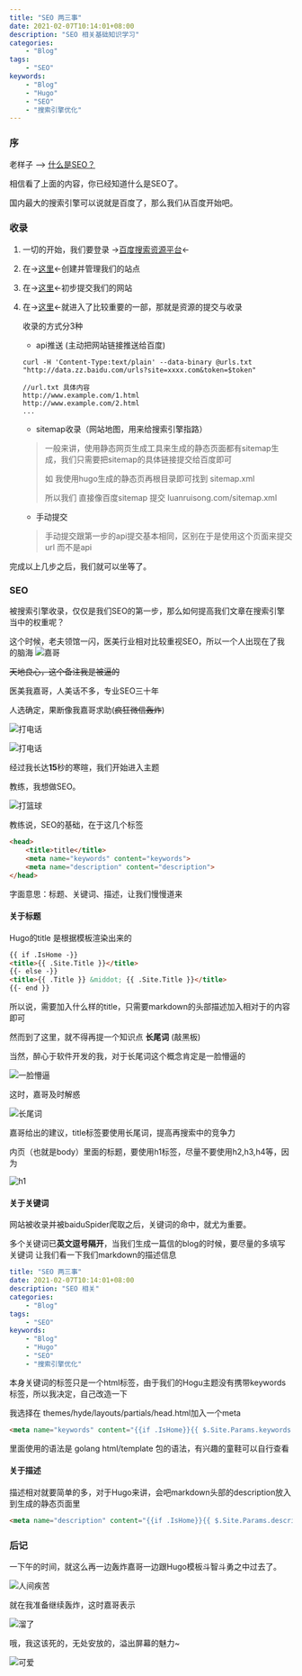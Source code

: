 ```yaml
---
title: "SEO 两三事"
date: 2021-02-07T10:14:01+08:00
description: "SEO 相关基础知识学习"
categories:
    - "Blog"
tags:
    - "SEO"
keywords:
    - "Blog"
    - "Hugo"
    - "SEO"
    - "搜索引擎优化"
---
```



### 序

老样子 --> [什么是SEO？](http://baidu.luanruisong.com/?q=%E4%BB%80%E4%B9%88%E6%98%AFSEO)

相信看了上面的内容，你已经知道什么是SEO了。

国内最大的搜索引擎可以说就是百度了，那么我们从百度开始吧。

### 收录

1. 一切的开始，我们要登录 ->[百度搜索资源平台](https://ziyuan.baidu.com/)<-

2. 在->[这里](https://ziyuan.baidu.com/site/index#/)<-创建并管理我们的站点

3. 在->[这里](https://ziyuan.baidu.com/linksubmit/url)<-初步提交我们的网站

4. 在->[这里](https://ziyuan.baidu.com/linksubmit/index)<-就进入了比较重要的一部，那就是资源的提交与收录

    收录的方式分3种
    - api推送 (主动把网站链接推送给百度)

    ```shell
    curl -H 'Content-Type:text/plain' --data-binary @urls.txt "http://data.zz.baidu.com/urls?site=xxxx.com&token=$token"
    ```

    ```url
    //url.txt 具体内容
    http://www.example.com/1.html
    http://www.example.com/2.html
    ...
    ```

    - sitemap收录（网站地图，用来给搜索引擎指路）
    > 一般来讲，使用静态网页生成工具来生成的静态页面都有sitemap生成，我们只需要把sitemap的具体链接提交给百度即可
    >
    > 如 我使用hugo生成的静态页再根目录即可找到 sitemap.xml
    > 
    > 所以我们 直接像百度sitemap 提交 luanruisong.com/sitemap.xml

    - 手动提交
    > 手动提交跟第一步的api提交基本相同，区别在于是使用这个页面来提交url 而不是api

完成以上几步之后，我们就可以坐等了。

### SEO

被搜索引擎收录，仅仅是我们SEO的第一步，那么如何提高我们文章在搜索引擎当中的权重呢？

这个时候，老夫领馆一闪，医美行业相对比较重视SEO，所以一个人出现在了我的脑海
![嘉哥](http://blog-img.luanruisong.com/blog/img/20210207192207.png)

~~天地良心，这个备注我是被逼的~~

医美我嘉哥，人美话不多，专业SEO三十年

人选确定，果断像我嘉哥求助(~~疯狂微信轰炸~~)

![打电话](http://blog-img.luanruisong.com/blog/img/20210207192518.png)

![打电话](http://blog-img.luanruisong.com/blog/img/20210207192353.png)

经过我长达**15**秒的寒暄，我们开始进入主题

教练，我想做SEO。

![打篮球](http://blog-img.luanruisong.com/blog/img/20210207192725.png)

教练说，SEO的基础，在于这几个标签

```html
<head>
    <title>title</title>
    <meta name="keywords" content="keywords">
    <meta name="description" content="description">
</head>

```

字面意思：标题、关键词、描述，让我们慢慢道来

#### 关于标题

Hugo的title 是根据模板渲染出来的

```html
{{ if .IsHome -}}
<title>{{ .Site.Title }}</title>
{{- else -}}
<title>{{ .Title }} &middot; {{ .Site.Title }}</title>
{{- end }}
```

所以说，需要加入什么样的title，只需要markdown的头部描述加入相对于的内容即可

然而到了这里，就不得再提一个知识点 **长尾词** (敲黑板)

当然，醉心于软件开发的我，对于长尾词这个概念肯定是一脸懵逼的

![一脸懵逼](http://blog-img.luanruisong.com/blog/img/20210207193451.png)

这时，嘉哥及时解惑

![长尾词](http://blog-img.luanruisong.com/blog/img/20210207193719.png)

嘉哥给出的建议，title标签要使用长尾词，提高再搜索中的竞争力

内页（也就是body）里面的标题，要使用h1标签，尽量不要使用h2,h3,h4等，因为

![h1](http://blog-img.luanruisong.com/blog/img/20210207193942.png)

#### 关于关键词

网站被收录并被baiduSpider爬取之后，关键词的命中，就尤为重要。

多个关键词已**英文逗号隔开**，当我们生成一篇信的blog的时候，要尽量的多填写关键词 让我们看一下我们markdown的描述信息

```yaml
title: "SEO 两三事"
date: 2021-02-07T10:14:01+08:00
description: "SEO 相关"
categories:
    - "Blog"
tags:
    - "SEO"
keywords:
    - "Blog"
    - "Hugo"
    - "SEO"
    - "搜索引擎优化"
```

本身关键词的标签只是一个html标签，由于我们的Hogu主题没有携带keywords标签，所以我决定，自己改造一下

我选择在 themes/hyde/layouts/partials/head.html加入一个meta

```html
<meta name="keywords" content="{{if .IsHome}}{{ $.Site.Params.keywords }}{{else}}{{range $idx,$value := .Keywords }}{{if lt 0 $idx}},{{end}}{{$value}}{{end}}{{end}}" />
```

里面使用的语法是 golang html/template 包的语法，有兴趣的童鞋可以自行查看

#### 关于描述

描述相对就要简单的多，对于Hugo来讲，会吧markdown头部的description放入到生成的静态页面里

```html
<meta name="description" content="{{if .IsHome}}{{ $.Site.Params.description }}{{else}}{{.Description}}{{end}}" />
```

### 后记

一下午的时间，就这么再一边轰炸嘉哥一边跟Hugo模板斗智斗勇之中过去了。

![人间疾苦](http://blog-img.luanruisong.com/blog/img/20210207200247.png)

就在我准备继续轰炸，这时嘉哥表示

![溜了](http://blog-img.luanruisong.com/blog/img/20210207200016.png)

哦，我这该死的，无处安放的，溢出屏幕的魅力~

![可爱](http://blog-img.luanruisong.com/blog/img/20210207200132.png)
